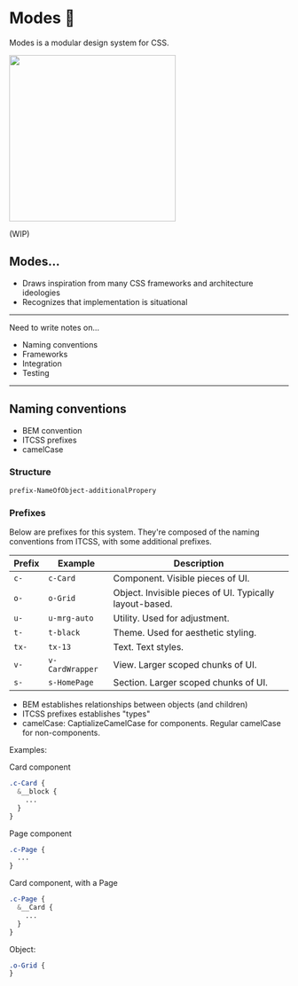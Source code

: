 # Modes 🔲

Modes is a modular design system for CSS.

<img src="https://github.com/ItsJonQ/modes/blob/master/images/logo.png?raw=true" width="300" />

(WIP)

## Modes…

* Draws inspiration from many CSS frameworks and architecture ideologies
* Recognizes that implementation is situational

---

Need to write notes on…

* Naming conventions
* Frameworks
* Integration
* Testing

---

## Naming conventions

* BEM convention
* ITCSS prefixes
* camelCase


### Structure

`prefix-NameOfObject-additionalPropery`


### Prefixes

Below are prefixes for this system. They're composed of the naming conventions from ITCSS, with some additional prefixes.

| Prefix | Example | Description |
| --- | --- | --- |
| `c-` | `c-Card` | Component. Visible pieces of UI. |
| `o-` | `o-Grid` | Object. Invisible pieces of UI. Typically layout-based. |
| `u-` | `u-mrg-auto` | Utility. Used for adjustment. |
| `t-` | `t-black` | Theme. Used for aesthetic styling. |
| `tx-` | `tx-13` | Text. Text styles. |
| `v-` | `v-CardWrapper` | View. Larger scoped chunks of UI. |
| `s-` | `s-HomePage` | Section. Larger scoped chunks of UI. |


* BEM establishes relationships between objects (and children)
* ITCSS prefixes establishes "types"
* camelCase: CaptializeCamelCase for components. Regular camelCase for non-components.


Examples:

Card component
```scss
.c-Card {
  &__block {
    ...
  }
}
```

Page component
```scss
.c-Page {
  ...
}
```

Card component, with a Page
```scss
.c-Page {
  &__Card {
    ...
  }
}
```


Object:
```scss
.o-Grid {
}
```
